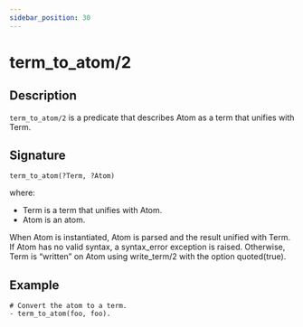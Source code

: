 ```yaml
---
sidebar_position: 30
---
```

[//]: # (This file is auto-generated. Please do not modify it yourself.)

# term_to_atom/2

## Description

`term_to_atom/2` is a predicate that describes Atom as a term that unifies with Term.

## Signature

```text
term_to_atom(?Term, ?Atom)
```

where:

- Term is a term that unifies with Atom.
- Atom is an atom.

When Atom is instantiated, Atom is parsed and the result unified with Term. If Atom has no valid syntax, a syntax\_error exception is raised. Otherwise, Term is “written” on Atom using write\_term/2 with the option quoted\(true\).

## Example

```text
# Convert the atom to a term.
- term_to_atom(foo, foo).
```
